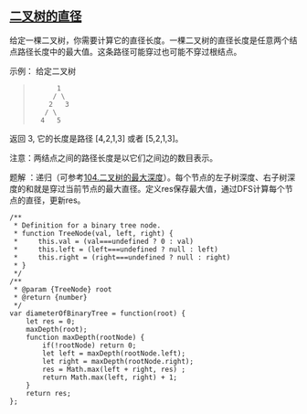 ## [二叉树的直径](https://leetcode-cn.com/problems/diameter-of-binary-tree/)
给定一棵二叉树，你需要计算它的直径长度。一棵二叉树的直径长度是任意两个结点路径长度中的最大值。这条路径可能穿过也可能不穿过根结点。

示例：
给定二叉树 
>           1
>          / \
>         2   3
>        / \
>       4   5
返回 3, 它的长度是路径 [4,2,1,3] 或者 [5,2,1,3]。

注意：两结点之间的路径长度是以它们之间边的数目表示。

题解 ：递归（可参考[104.二叉树的最大深度](https://leetcode-cn.com/problems/maximum-depth-of-binary-tree/)）。每个节点的左子树深度、右子树深度的和就是穿过当前节点的最大直径。定义res保存最大值，通过DFS计算每个节点的直径，更新res。
```
/**
 * Definition for a binary tree node.
 * function TreeNode(val, left, right) {
 *     this.val = (val===undefined ? 0 : val)
 *     this.left = (left===undefined ? null : left)
 *     this.right = (right===undefined ? null : right)
 * }
 */
/**
 * @param {TreeNode} root
 * @return {number}
 */
var diameterOfBinaryTree = function(root) {
    let res = 0;
    maxDepth(root);
    function maxDepth(rootNode) {
        if(!rootNode) return 0;
        let left = maxDepth(rootNode.left);
        let right = maxDepth(rootNode.right);
        res = Math.max(left + right, res) ;
        return Math.max(left, right) + 1;
    }
    return res;
};
```